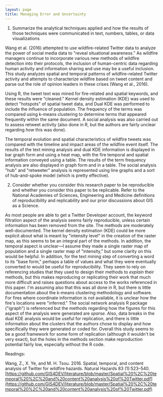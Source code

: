 ```yaml
---
layout: page
title: Managing Error and Uncertainty
---
```

1. Summarize the analytical techniques applied and how the results of those techniques were communicated in text, numbers, tables, or data visualizations

Wang et al. (2016) attempted to use wildfire-related Twitter data to analyze the power of social media data to "reveal situational awareness." As wildfire managers continue to incorporate various new methods of wildfire detection into their protocols, the inclusion of human-centric data regarding human activity and information sharing and use may be a useful inclusion. This study analyzes spatial and temporal patterns of wildfire-related Twitter activity and attempts to characterize wildfire based on tweet content and parse out the role of opinion leaders in these crises (Wang et al., 2016).

Using R, the tweet text was mined for fire-related and spatial keywords, and these results were "cleaned." Kernel density estimation (KDE) was used to detect "hotspots" of spatial tweet data, and Dual KDE was performed to include the influence of population. The frequency of the terms was compared using k-means clustering to determine terms that appeared frequently within the same document. A social analysis was also carried out to assess retweet activity (also done in R, but the authors are fairly unclear regarding *how* this was done).

The temporal evolution and spatial characteristics of wildfire tweets was compared with the timeline and impact areas of the wildfire event itself. The results of the text mining analysis and dual KDE information is displayed in bar graph form and using a heat map, with the fire temporal and spatial information conveyed using a table. The results of the term frequency analysis are also displayed in graph form and in a table. The social analysis "hub" and "retweeter" analysis is represented using line graphs and a sort of hub-and-spoke model (which is pretty effective).


2. Consider whether you consider this research paper to be reproducible and whether you consider this paper to be replicable. Refer to the National Academies of Sciences, Engineering and Medicine definitions of reproducibility and replicability and our prior discussions about GIS as a Science.

As most people are able to get a Twitter Developer account, the keyword filtration aspect of the analysis seems fairly reproducible, unless certain information has been removed from the site. The methods are moderately well-documented. The kernel density estimation (KDE) could be more explicit about what is meant by "intensity level" in the creation of the raster map, as this seems to be an integral part of the methods. In addition, the temporal aspect is unclear—I assume they made a single raster map of population and a single raster map of "intensity," but some clarity on this would be helpful. In addition, for the text mining step of converting a word to its "base form," perhaps a table of values and what they were eventually converted *to* would be useful for reproducibility. They seem to rely on referencing studies that they used to design their methods to *explain* their methods, but this makes reproducing or replicating their work that much more difficult and raises questions about access to the works referenced in this paper. I'm assuming also that this was all done in R, but there is little documentation about the k-means clustering methodology and software. For fires where coordinate information is not available, it is unclear how the fire's locations were "inferred." The social network analysis R package ("igraph") is referenced but the methods regarding how the figures for this aspect of the analysis were generated are *sparse.* Also, data breaks in the dual KDE analysis would be useful for replication, and there is little information about the clusters that the authors chose to display and how specifically they were generated or coded for. Overall this study seems to be a good framework for some form of replication (although it wouldn't be very exact), but the holes in the methods section make reproduction potential fairly low, especially without the R code.

Readings:

Wang, Z., X. Ye, and M. H. Tsou. 2016. Spatial, temporal, and content analysis of Twitter for wildfire hazards. Natural Hazards 83 (1):523–540. [https://github.com/GIS4DEV/literature/blob/master/Spatial%20%2C%20temporal%20%2C%20and%20content%20analysis%20of%20Twitter.pdf](https://github.com/GIS4DEV/literature/blob/master/Spatial%20%2C%20temporal%20%2C%20and%20content%20analysis%20of%20Twitter.pdf)
